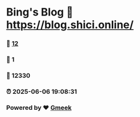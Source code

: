 # Bing's Blog :link: https://blog.shici.online/ 
### :page_facing_up: [12](https://blog.shici.online//tag.html) 
### :speech_balloon: 1 
### :hibiscus: 12330 
### :alarm_clock: 2025-06-06 19:08:31 
### Powered by :heart: [Gmeek](https://github.com/Meekdai/Gmeek)
